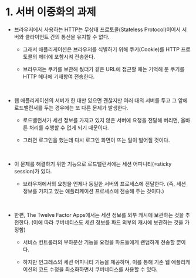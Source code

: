 
# 1. 서버 이중화의 과제

+ 브라우저에서 사용하는 HTTP는 무상태 프로토콜(Stateless Protocol)이어서 서버와 클라이언트 간의 통신을 유지할 수 없다.

    - 그래서 애플리케이션은 브라우저를 식별하기 위해 쿠키(Cookie)를 HTTP 프로토콜의 헤더에 포함시켜 전송한다.

    - 브라우저는 쿠키를 보관해 뒀더가 같은 URL에 접근할 때는 기억해 둔 쿠기를 HTTP 헤더에 기재항여 전송한다.

<br>

+ 웹 애플리케이션의 서버가 한 대만 있으면 괜찮지만 여러 대의 서버를 두고 그 앞에 로드밸런서를 두는 경우에는 또 다른 문제가 발생한다.

    - 로드밸런서가 세션 정보를 가지고 있지 않은 서버에 요청을 전달해 버리면, 올바른 처리를 수행할 수 없게 되기 때문이다.

    - 그러면 로그인을 했는데 다시 로그인 화면이 뜨는 일이 벌어질 것이다.

<br>

+ 이 문제를 해결하기 위한 기능으로 로드밸런서에는 세션 어피니티(=sticky session)가 있다.

    - 브라우저에서의 요청을 언제나 동일한 서버의 프로세스에 전달한다. (즉, 세션 정보를 가지고 있는 애플리케이션 프로세스에 전송해 주는 것이다.)

<br>

+ 한편, The Twelve Factor Apps에서는 세션 정보를 외부 캐시에 보관하는 것을 추천한다. (이에 따라 쿠버네티스도 세션 정보를 파드 외부의 캐시에 보관하는 것을 가정함)

    - 서비스 컨트롤러의 부하분산 기능을 요청을 파드들에게 랜덤하게 전송할 뿐이다.

    - 하지만 인그레스의 세션 어피니티 기능을 제공하며, 이를 통해 기존 웹 애플리케이션의 코드 수정을 최소화하면서 쿠버네티스를 사용할 수 있다.